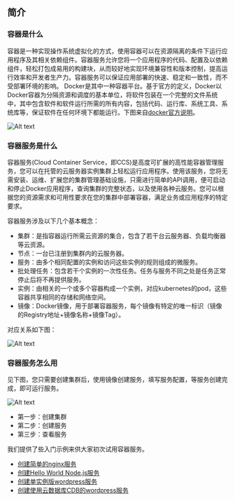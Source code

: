 ## 简介

### 容器是什么
容器是一种实现操作系统虚拟化的方式，使用容器可以在资源隔离的条件下运行应用程序及其相关依赖组件。容器服务允许您将一个应用程序的代码、配置及以依赖组件，轻松打包成易用的构建块，从而较好地实现环境兼容性和版本控制，提高运行效率和开发者生产力。容器服务可以保证应用部署的快速、稳定和一致性，而不受部署环境的影响。
Docker是其中一种容器平台。基于官方的定义，Docker以Docker容器为分隔资源和调度的基本单位，将软件包装在一个完整的文件系统中，其中包含软件和软件运行所需的所有内容，包括代码、运行库、系统工具、系统库等，保证软件在任何环境下都能运行。下图来自[docker官方说明](http://www.docker.com/what-docker)。

![Alt text](http://imgcache.tcecqpoc.fsphere.cn/image/mc.qcloudimg.com/static/img/3bdd67129c8cee8965898f267d7b881f/Image+057.png)

### 容器服务是什么
容器服务(Cloud Container Service，即CCS)是高度可扩展的高性能容器管理服务，您可以在托管的云服务器实例集群上轻松运行应用程序。使用该服务，您将无需安装、运维、扩展您的集群管理基础设施，只需进行简单的API调用，便可启动和停止Docker应用程序，查询集群的完整状态，以及使用各种云服务。您可以根据您的资源需求和可用性要求在您的集群中部署容器，满足业务或应用程序的特定要求。

容器服务涉及以下几个基本概念：

- 集群：是指容器运行所需云资源的集合，包含了若干台云服务器、负载均衡器等云资源。
- 节点：一台已注册到集群内的云服务器。
- 服务：由多个相同配置的实例和访问这些实例的规则组成的微服务。
- 批处理任务：包含若干个实例的一次性任务。任务与服务不同之处是任务正常停止后将不再提供服务。
- 实例：由相关的一个或多个容器构成一个实例，对应kubernetes的pod，这些容器共享相同的存储和网络空间。
- 镜像：Docker镜像，用于部署容器服务，每个镜像有特定的唯一标识（镜像的Registry地址+镜像名称+镜像Tag）。

对应关系如下图：

![Alt text](http://imgcache.tcecqpoc.fsphere.cn/image/mc.qcloudimg.com/static/img/6ee1f51af42271069c9a46d46731370e/Image+053.png)


### 容器服务怎么用
见下图，您只需要创建集群后，使用镜像创建服务，填写服务配置，等服务创建完成，即可运行服务。

![Alt text](http://imgcache.tcecqpoc.fsphere.cn/image/mc.qcloudimg.com/static/img/cb0d84fd7c9547d492ab07f2992093d1/Image+054.png)

- 第一步：创建集群
- 第二步：创建服务
- 第三步：查看服务

我们提供了些入门示例来供大家初次试用容器服务。

- [创建简单的nginx服务](/document/product/457/7851)
- [创建Hello World Node.js服务](/document/product/457/7204)
- [创建单实例版wordpress服务](/document/product/457/7205)
- [创建使用云数据库CDB的wordpress服务](/document/product/457/7447)
